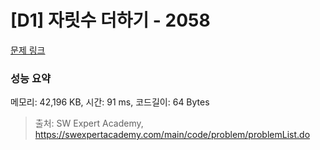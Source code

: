 # [D1] 자릿수 더하기 - 2058 

[문제 링크](https://swexpertacademy.com/main/code/problem/problemDetail.do?contestProbId=AV5QPRjqA10DFAUq) 

### 성능 요약

메모리: 42,196 KB, 시간: 91 ms, 코드길이: 64 Bytes



> 출처: SW Expert Academy, https://swexpertacademy.com/main/code/problem/problemList.do